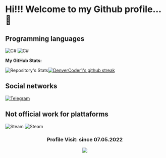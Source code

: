 # Hi!!! Welcome to my Github profile... 👋

## Programming languages
![C#](https://img.shields.io/badge/c%23-%23239120.svg?style=for-the-badge&logo=c-sharp&logoColor=white)
![C#](https://img.shields.io/badge/.NET-5C2D91?style=for-the-badge&logo=.net&logoColor=white)

**My GitHub Stats:**

![Repository's Stats](https://github-readme-stats.vercel.app/api?username=Zibelan-Inc&theme=blue-white)[![DenverCoder1's github streak](https://github-readme-streak-stats.herokuapp.com/?user=Zibelan-Inc&theme=blue-white)](https://github.com/DenverCoder1/github-readme-streak-stats)

## Social networks
[![Telegram](https://img.shields.io/badge/Telegram-2CA5E0?style=for-the-badge&logo=telegram&logoColor=white)](https://t.me/+rlNlHBEZd8s2NmVh)

## Not official work for plattaforms 
![Steam](https://img.shields.io/badge/Steam-000000?style=for-the-badge&logo=steam&logoColor=white)
![Steam](https://img.shields.io/badge/Dota2-CD2640?style=for-the-badge&logo=dota2&logoColor=white)

<h3><p align="center">Profile Visit: since 07.05.2022</p>
<p align="center">
    <img alingn="center" src="https://profile-counter.glitch.me/Zibelan-Inc/count.svg"/>
</p>
